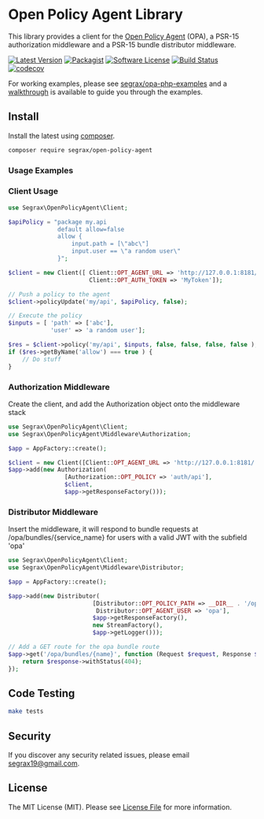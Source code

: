 # Open Policy Agent Library

This library provides a client for the [Open Policy Agent](https://www.openpolicyagent.org/) (OPA), a PSR-15 authorization middleware and a PSR-15 bundle distributor middleware.

[![Latest Version](https://img.shields.io/packagist/v/segrax/open-policy-agent)](https://packagist.org/packages/segrax/open-policy-agent)
[![Packagist](https://img.shields.io/packagist/dm/segrax/open-policy-agent)](https://packagist.org/packages/segrax/open-policy-agent)
[![Software License](https://img.shields.io/badge/license-MIT-brightgreen.svg)](LICENSE.txt)
[![Build Status](https://api.travis-ci.com/segrax/openpolicyagent.svg)](https://app.travis-ci.com/github/segrax/openpolicyagent)
[![codecov](https://codecov.io/gh/segrax/openpolicyagent/branch/master/graph/badge.svg)](https://codecov.io/gh/segrax/openpolicyagent)

For working examples, please see [segrax/opa-php-examples](https://github.com/segrax/opa-php-examples) and a [walkthrough](https://coil.com/p/segra/OPA-for-API-Authorization-with-Slim-PHP/H-7YsQL2m) is available to guide you through the examples.

## Install
Install the latest using [composer](https://getcomposer.org/).
```bash
composer require segrax/open-policy-agent
```

### Usage Examples

### Client Usage
```php
use Segrax\OpenPolicyAgent\Client;

$apiPolicy = "package my.api
              default allow=false
              allow {
                  input.path = [\"abc\"]
                  input.user == \"a random user\"
              }";

$client = new Client([ Client::OPT_AGENT_URL => 'http://127.0.0.1:8181/',
                       Client::OPT_AUTH_TOKEN => 'MyToken']);

// Push a policy to the agent
$client->policyUpdate('my/api', $apiPolicy, false);

// Execute the policy
$inputs = [ 'path' => ['abc'],
            'user' => 'a random user'];

$res = $client->policy('my/api', $inputs, false, false, false, false );
if ($res->getByName('allow') === true ) {
    // Do stuff
}
```

### Authorization Middleware
Create the client, and add the Authorization object onto the middleware stack
```php
use Segrax\OpenPolicyAgent\Client;
use Segrax\OpenPolicyAgent\Middleware\Authorization;

$app = AppFactory::create();

$client = new Client([Client::OPT_AGENT_URL => 'http://127.0.0.1:8181/']);
$app->add(new Authorization(
                [Authorization::OPT_POLICY => 'auth/api'],
                $client,
                $app->getResponseFactory()));

```

### Distributor Middleware
Insert the middleware, it will respond to bundle requests at /opa/bundles/{service_name} for users with a valid JWT with the subfield 'opa'

```php
use Segrax\OpenPolicyAgent\Client;
use Segrax\OpenPolicyAgent\Middleware\Distributor;

$app = AppFactory::create();

$app->add(new Distributor(
                        [Distributor::OPT_POLICY_PATH => __DIR__ . '/opa',
                         Distributor::OPT_AGENT_USER => 'opa'],
                        $app->getResponseFactory(),
                        new StreamFactory(),
                        $app->getLogger()));

// Add a GET route for the opa bundle route
$app->get('/opa/bundles/{name}', function (Request $request, Response $response, array $args) {
    return $response->withStatus(404);
});

```

## Code Testing
``` bash
make tests
```

## Security

If you discover any security related issues, please email [segrax19@gmail.com](mailto:segrax19@gmail.com).

## License

The MIT License (MIT). Please see [License File](LICENSE.txt) for more information.
